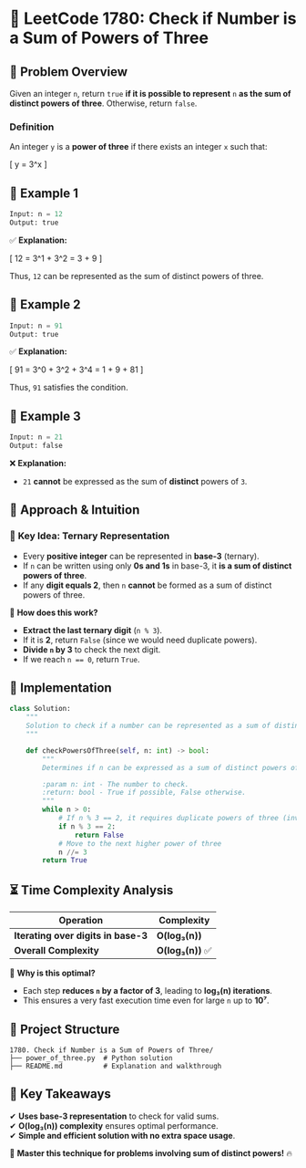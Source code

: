 # 🔢 **LeetCode 1780: Check if Number is a Sum of Powers of Three**  

## 📌 **Problem Overview**  

Given an integer `n`, return `true` **if it is possible to represent** `n` **as the sum of distinct powers of three**. Otherwise, return `false`.  

### **Definition**  
An integer `y` is a **power of three** if there exists an integer `x` such that:  

\[
y = 3^x
\]

## 📝 **Example 1**  
```python
Input: n = 12
Output: true
```
✅ **Explanation:** 

\[
12 = 3^1 + 3^2 = 3 + 9
\]

Thus, `12` can be represented as the sum of distinct powers of three.

## 📝 **Example 2**  
```python
Input: n = 91
Output: true
```
✅ **Explanation:**  

\[
91 = 3^0 + 3^2 + 3^4 = 1 + 9 + 81
\]

Thus, `91` satisfies the condition.

## 📝 **Example 3**  
```python
Input: n = 21
Output: false
```
❌ **Explanation:**  
- `21` **cannot** be expressed as the sum of **distinct** powers of `3`.  

## 🚀 **Approach & Intuition**  

### 🔹 **Key Idea: Ternary Representation**  
- Every **positive integer** can be represented in **base-3** (ternary).  
- If `n` can be written using only **0s and 1s** in base-3, it **is a sum of distinct powers of three**.  
- If any **digit equals 2**, then `n` **cannot** be formed as a sum of distinct powers of three.  

📌 **How does this work?**  
- **Extract the last ternary digit** (`n % 3`).  
- If it is **2**, return `False` (since we would need duplicate powers).  
- **Divide `n` by 3** to check the next digit.  
- If we reach `n == 0`, return `True`.  

## 📝 **Implementation**  

```python
class Solution:
    """
    Solution to check if a number can be represented as a sum of distinct powers of three.
    """

    def checkPowersOfThree(self, n: int) -> bool:
        """
        Determines if n can be expressed as a sum of distinct powers of three.

        :param n: int - The number to check.
        :return: bool - True if possible, False otherwise.
        """
        while n > 0:
            # If n % 3 == 2, it requires duplicate powers of three (invalid case)
            if n % 3 == 2:
                return False
            # Move to the next higher power of three
            n //= 3
        return True
```

## ⏳ **Time Complexity Analysis**  

| Operation | Complexity |
|-----------|------------|
| **Iterating over digits in base-3** | **O(log₃(n))** |
| **Overall Complexity** | **O(log₃(n))** ✅ |

🔹 **Why is this optimal?**  
- Each step **reduces `n` by a factor of 3**, leading to **log₃(n) iterations**.  
- This ensures a very fast execution time even for large `n` up to **10⁷**.  

## 📂 **Project Structure**  

```
1780. Check if Number is a Sum of Powers of Three/
├── power_of_three.py  # Python solution
├── README.md          # Explanation and walkthrough
```

## 🎯 **Key Takeaways**  
✔ **Uses base-3 representation** to check for valid sums.  
✔ **O(log₃(n)) complexity** ensures optimal performance.  
✔ **Simple and efficient solution with no extra space usage**.  

🚀 **Master this technique for problems involving sum of distinct powers!** 🔥  
